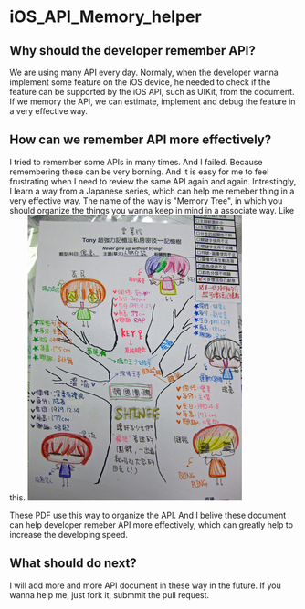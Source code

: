 # iOS_API_Memory_helper

## Why should the developer remember API? 
We are using many API every day.
Normaly, when the developer wanna implement some feature on the iOS device, he needed to check if the feature can be supported by the iOS API, such as UIKit, from the document.
If we memory the API, we can estimate, implement and debug the feature in a very effective way.

## How can we remember API more effectively?
I tried to remember some APIs in many times. And I failed.
Because remembering these can be very borning. And it is easy for me to feel frustrating when I need to review the same API again and again.
Intrestingly, I learn a way from a Japanese series, which can help me remeber thing in a very effective way.
The name of the way is "Memory Tree", in which you should organize the things you wanna keep in mind in a associate way. Like this.
![Alt example](/example.jpg "memory tree")

These PDF use this way to organize the API. And I belive these document can help developer remeber API more effectively, which can greatly help to increase the developing speed.

## What should do next?
I will add more and more API document in these way in the future. If you wanna help me, just fork it, submmit the pull request. 

